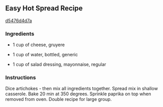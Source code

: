 ## Easy Hot Spread Recipe

[d5476d4d7a](http://cookeatshare.com/recipes/easy-hot-spread-1490)

### Ingredients

 - 1 cup of cheese, gruyere

 - 1 cup of water, bottled, generic

 - 1 cup of salad dressing, mayonnaise, regular

### Instructions

Dice artichokes - then mix all ingredients together. Spread mix in shallow casserole. Bake 20 min at 350 degrees. Sprinkle paprika on top when removed from oven. Double recipe for large group.